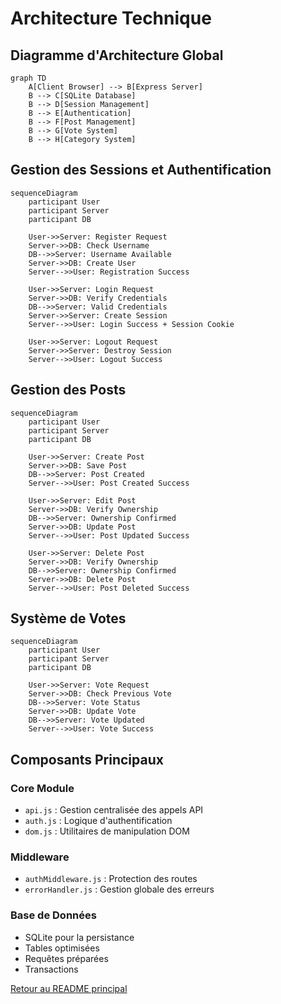# Architecture Technique

## Diagramme d'Architecture Global
```mermaid
graph TD
    A[Client Browser] --> B[Express Server]
    B --> C[SQLite Database]
    B --> D[Session Management]
    B --> E[Authentication]
    B --> F[Post Management]
    B --> G[Vote System]
    B --> H[Category System]
```

## Gestion des Sessions et Authentification
```mermaid
sequenceDiagram
    participant User
    participant Server
    participant DB
    
    User->>Server: Register Request
    Server->>DB: Check Username
    DB-->>Server: Username Available
    Server->>DB: Create User
    Server-->>User: Registration Success
    
    User->>Server: Login Request
    Server->>DB: Verify Credentials
    DB-->>Server: Valid Credentials
    Server->>Server: Create Session
    Server-->>User: Login Success + Session Cookie
    
    User->>Server: Logout Request
    Server->>Server: Destroy Session
    Server-->>User: Logout Success
```

## Gestion des Posts
```mermaid
sequenceDiagram
    participant User
    participant Server
    participant DB
    
    User->>Server: Create Post
    Server->>DB: Save Post
    DB-->>Server: Post Created
    Server-->>User: Post Created Success
    
    User->>Server: Edit Post
    Server->>DB: Verify Ownership
    DB-->>Server: Ownership Confirmed
    Server->>DB: Update Post
    Server-->>User: Post Updated Success
    
    User->>Server: Delete Post
    Server->>DB: Verify Ownership
    DB-->>Server: Ownership Confirmed
    Server->>DB: Delete Post
    Server-->>User: Post Deleted Success
```

## Système de Votes
```mermaid
sequenceDiagram
    participant User
    participant Server
    participant DB
    
    User->>Server: Vote Request
    Server->>DB: Check Previous Vote
    DB-->>Server: Vote Status
    Server->>DB: Update Vote
    DB-->>Server: Vote Updated
    Server-->>User: Vote Success
```

## Composants Principaux

### Core Module
- `api.js` : Gestion centralisée des appels API
- `auth.js` : Logique d'authentification
- `dom.js` : Utilitaires de manipulation DOM

### Middleware
- `authMiddleware.js` : Protection des routes
- `errorHandler.js` : Gestion globale des erreurs

### Base de Données
- SQLite pour la persistance
- Tables optimisées
- Requêtes préparées
- Transactions

[Retour au README principal](../README.md) 